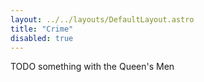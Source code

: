 ```yaml
---
layout: ../../layouts/DefaultLayout.astro
title: "Crime"
disabled: true
---
```


TODO
something with the Queen's Men
